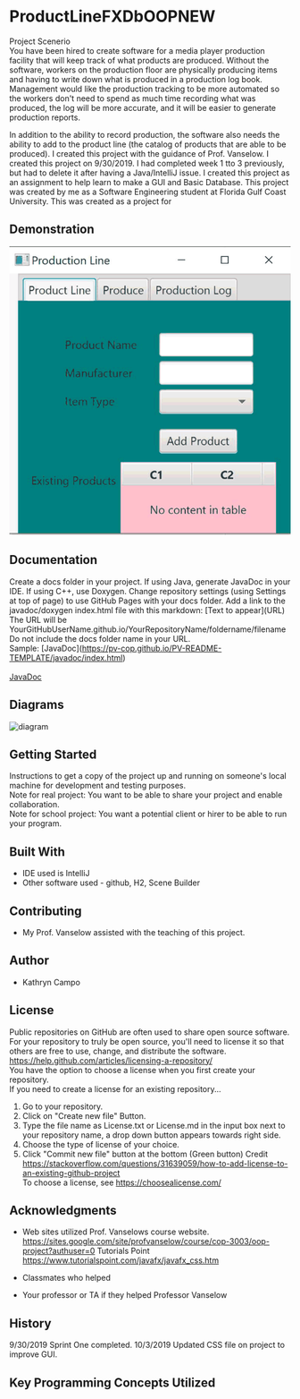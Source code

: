 # ProductLineFXDbOOPNEW

Project Scenerio  
You have been hired to create software for a media player production facility that will keep track of what products are produced. Without the software, workers on the production floor are physically producing items and having to write down what is produced in a production log book. Management would like the production tracking to be more automated so the workers don't need to spend as much time recording what was produced, the log will be more accurate, and it will be easier to generate production reports.

In addition to the ability to record production, the software also needs the ability to add to the product line (the catalog of products that are able to be produced). I created this project with the guidance of Prof. Vanselow. I created this project on 9/30/2019. I had completed week 1 tto 3 previously, but had to delete it after having a Java/IntelliJ issue. I created this project as an assignment to help learn to make a GUI and Basic Database. This project was created by me as a Software Engineering student at Florida Gulf Coast University. This was created as a project for 
 

## Demonstration

![](prodLineGif.gif)

## Documentation

Create a docs folder in your project. If using Java, generate JavaDoc in your IDE. If using C++, use Doxygen. Change repository settings (using Settings at top of page) to use GitHub Pages with your docs folder. Add a link to the javadoc/doxygen index.html file with this markdown: \[Text to appear]\(URL) <br />
The URL will be YourGitHubUserName.github.io/YourRepositoryName/foldername/filename<br /> 
Do not include the docs folder name in your URL. <br />
Sample: \[JavaDoc]\(https://pv-cop.github.io/PV-README-TEMPLATE/javadoc/index.html) <br /> <br />
[JavaDoc](https://pv-cop.github.io/PV-README-TEMPLATE/javadoc/index.html)

## Diagrams

<img src="https://i.ibb.co/7kmyxqy/diagram.jpg" alt="diagram" border="0"></a>

## Getting Started

Instructions to get a copy of the project up and running on someone's local machine for development and testing purposes.
<br />
Note for real project: You want to be able to share your project and enable collaboration. 
<br />
Note for school project: You want a potential client or hirer to be able to run your program. 

## Built With

* IDE used is IntelliJ 
* Other software used - github, H2, Scene Builder


## Contributing
* My Prof. Vanselow assisted with the teaching of this project.


## Author

* Kathryn Campo

## License

Public repositories on GitHub are often used to share open source software. For your repository to truly be open source, you'll need to license it so that others are free to use, change, and distribute the software. https://help.github.com/articles/licensing-a-repository/ <br />
You have the option to choose a license when you first create your repository. </br>
If you need to create a license for an existing repository...
1. Go to your repository.
2. Click on "Create new file" Button.
3. Type the file name as License.txt or License.md in the input box next to your repository name, a drop down button appears towards right side.
4. Choose the type of license of your choice.
5. Click "Commit new file" button at the bottom (Green button)
Credit https://stackoverflow.com/questions/31639059/how-to-add-license-to-an-existing-github-project <br />
To choose a license, see https://choosealicense.com/ 

## Acknowledgments

* Web sites utilized
Prof. Vanselows course website.
https://sites.google.com/site/profvanselow/course/cop-3003/oop-project?authuser=0
Tutorials Point
https://www.tutorialspoint.com/javafx/javafx_css.htm

* Classmates who helped

* Your professor or TA if they helped
Professor Vanselow

## History

9/30/2019 Sprint One completed.
10/3/2019 Updated CSS file on project to improve GUI.

## Key Programming Concepts Utilized


